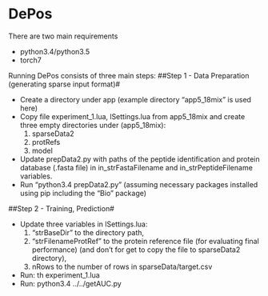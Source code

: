 # DePos

There are two main requirements 
* python3.4/python3.5 
* torch7

Running DePos consists of three main steps:
##Step 1 - Data Preparation (generating sparse input format)#
* Create a directory under app (example directory “app5_18mix” is used here)
* Copy file experiment_1.lua, lSettings.lua from app5_18mix and create three empty directories under (app5_18mix):
  1. sparseData2 
  2. protRefs 
  3. model
* Update prepData2.py with paths of the peptide identification and protein  database (.fasta file)  in in_strFastaFilename and in_strPeptideFilename variables.
* Run “python3.4 prepData2.py” (assuming necessary packages installed using pip including the “Bio” package)

##Step 2 - Training, Prediction#
* Update three variables in lSettings.lua: 
  1. “strBaseDir” to the directory path, 
  2. “strFilenameProtRef” to the protein reference file (for evaluating final performance) (and don’t for get to copy the file to sparseData2 directory), 
  3. nRows to the number of rows in sparseData/target.csv
* Run:  th experiment_1.lua
* Run: python3.4 ../../getAUC.py
